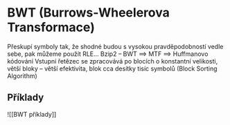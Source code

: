 # BWT (Burrows-Wheelerova Transformace)
Přeskupí symboly tak, že shodné budou s vysokou pravděpodobností vedle sebe, pak můžeme použít RLE…
Bzip2 – BWT ==> MTF ==> Huffmanovo kódování
Vstupní řetězec se zpracovává po blocích o konstantní velikosti, větší bloky – větší efektivita, blok cca desítky tisíc symbolů (Block Sorting Algorithm)

## Příklady
![[BWT příklady]]